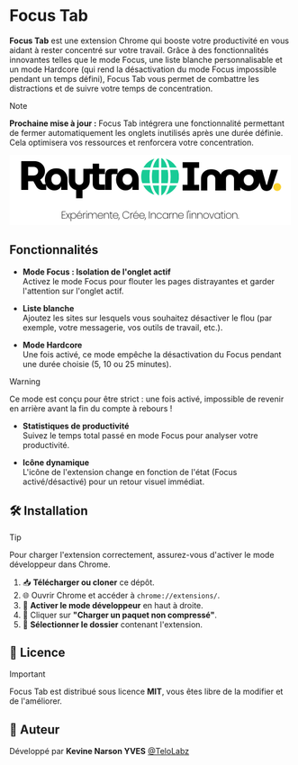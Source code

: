 # Focus Tab

**Focus Tab** est une extension Chrome qui booste votre productivité en vous aidant à rester concentré sur votre travail. Grâce à des fonctionnalités innovantes telles que le mode Focus, une liste blanche personnalisable et un mode Hardcore (qui rend la désactivation du mode Focus impossible pendant un temps défini), Focus Tab vous permet de combattre les distractions et de suivre votre temps de concentration.

> [!NOTE]  
> **Prochaine mise à jour :** Focus Tab intégrera une fonctionnalité permettant de fermer automatiquement les onglets inutilisés après une durée définie. Cela optimisera vos ressources et renforcera votre concentration.

![Focus Tab Logo](./icons/icon128.png)

## Fonctionnalités

- **Mode Focus : Isolation de l'onglet actif**  
  Activez le mode Focus pour flouter les pages distrayantes et garder l'attention sur l'onglet actif.

- **Liste blanche**  
  Ajoutez les sites sur lesquels vous souhaitez désactiver le flou (par exemple, votre messagerie, vos outils de travail, etc.).

- **Mode Hardcore**  
  Une fois activé, ce mode empêche la désactivation du Focus pendant une durée choisie (5, 10 ou 25 minutes).  

> [!WARNING]  
> Ce mode est conçu pour être strict : une fois activé, impossible de revenir en arrière avant la fin du compte à rebours !


- **Statistiques de productivité**  
  Suivez le temps total passé en mode Focus pour analyser votre productivité.

- **Icône dynamique**  
  L'icône de l'extension change en fonction de l'état (Focus activé/désactivé) pour un retour visuel immédiat.

## 🛠 Installation

> [!TIP]  
> Pour charger l'extension correctement, assurez-vous d'activer le mode développeur dans Chrome.

1. 📥 **Télécharger ou cloner** ce dépôt.
2. 🌐 Ouvrir Chrome et accéder à `chrome://extensions/`.
3. 🔧 **Activer le mode développeur** en haut à droite.
4. 📂 Cliquer sur **"Charger un paquet non compressé"**.
5. 📌 **Sélectionner le dossier** contenant l'extension.

## 📜 Licence

> [!IMPORTANT]  
> Focus Tab est distribué sous licence **MIT**, vous êtes libre de la modifier et de l'améliorer.

## 👤 Auteur

Développé par **Kevine Narson YVES** [@TeloLabz](https://github.com/gastsar)